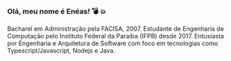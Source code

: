 ### Olá, meu nome é Enéas! :bomb: :collision:

Bacharel em Administração pela FACISA, 2007. Estudante de Engenharia de Computação pelo Instituto Federal da Paraíba (IFPB) desde 2017. Entusiasta por Engenharia e Arquitetura de Software com foco em tecnologias como Typescript/Javascript, Nodejs e Java.
